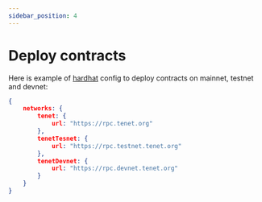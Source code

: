 ```yaml
---
sidebar_position: 4
---
```


# Deploy contracts

Here is example of [hardhat](https://hardhat.org) config to deploy contracts on mainnet, testnet and devnet:

```json title="hardhat.config.js"
{
    networks: {
        tenet: {    
            url: "https://rpc.tenet.org"
        },
        tenetTesnet: {
            url: "https://rpc.testnet.tenet.org"
        },
        tenetDevnet: {
            url: "https://rpc.devnet.tenet.org"
        }
    }
}
```